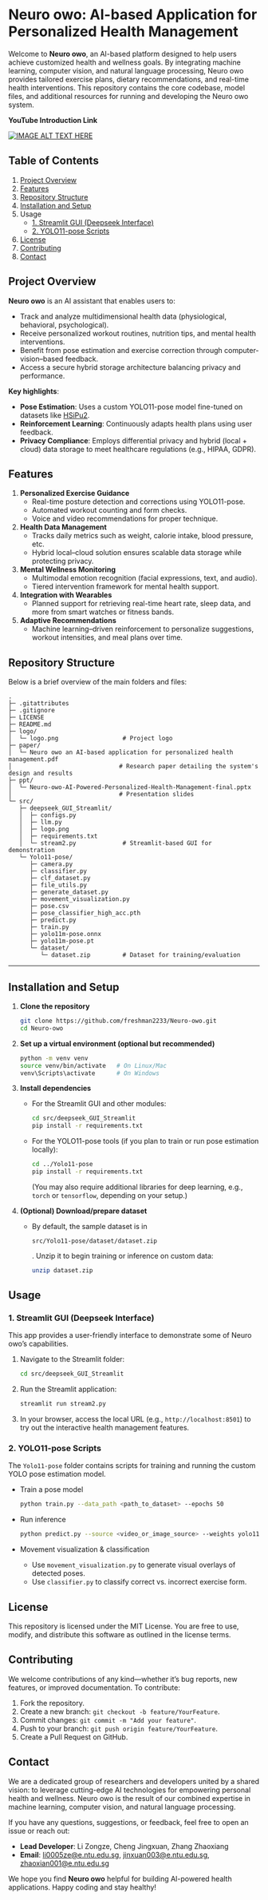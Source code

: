 # Neuro owo: AI-based Application for Personalized Health Management

Welcome to **Neuro owo**, an AI-based platform designed to help users achieve customized health and wellness goals. By integrating machine learning, computer vision, and natural language processing, Neuro owo provides tailored exercise plans, dietary recommendations, and real-time health interventions. This repository contains the core codebase, model files, and additional resources for running and developing the Neuro owo system.

**YouTube Introduction Link**

[![IMAGE ALT TEXT HERE](./assets/0-1740857342147-3.jpg)](https://www.youtube.com/watch?v=nRGR58uyMOo)

## Table of Contents

1. [Project Overview](#project-overview)
2. [Features](#features)
3. [Repository Structure](#repository-structure)
4. [Installation and Setup](#installation-and-setup)
5. Usage
   - [1. Streamlit GUI (Deepseek Interface)](#1-streamlit-gui-deepseek-interface)
   - [2. YOLO11-pose Scripts](#2-yolo11-pose-scripts)
6. [License](#license)
7. [Contributing](#contributing)
8. [Contact](#contact)



## Project Overview

**Neuro owo** is an AI assistant that enables users to:

- Track and analyze multidimensional health data (physiological, behavioral, psychological).
- Receive personalized workout routines, nutrition tips, and mental health interventions.
- Benefit from pose estimation and exercise correction through computer-vision–based feedback.
- Access a secure hybrid storage architecture balancing privacy and performance.

**Key highlights**:

- **Pose Estimation**: Uses a custom YOLO11-pose model fine-tuned on datasets like [HSiPu2](https://github.com/mindayao/HSiPu2).
- **Reinforcement Learning**: Continuously adapts health plans using user feedback.
- **Privacy Compliance**: Employs differential privacy and hybrid (local + cloud) data storage to meet healthcare regulations (e.g., HIPAA, GDPR).

## Features

1. **Personalized Exercise Guidance**
   - Real-time posture detection and corrections using YOLO11-pose.
   - Automated workout counting and form checks.
   - Voice and video recommendations for proper technique.
2. **Health Data Management**
   - Tracks daily metrics such as weight, calorie intake, blood pressure, etc.
   - Hybrid local–cloud solution ensures scalable data storage while protecting privacy.
3. **Mental Wellness Monitoring**
   - Multimodal emotion recognition (facial expressions, text, and audio).
   - Tiered intervention framework for mental health support.
4. **Integration with Wearables**
   - Planned support for retrieving real-time heart rate, sleep data, and more from smart watches or fitness bands.
5. **Adaptive Recommendations**
   - Machine learning–driven reinforcement to personalize suggestions, workout intensities, and meal plans over time.

## Repository Structure

Below is a brief overview of the main folders and files:

```
.
├─ .gitattributes
├─ .gitignore
├─ LICENSE
├─ README.md
├─ logo/
│  └─ logo.png                  # Project logo
├─ paper/
│  └─ Neuro owo an AI-based application for personalized health management.pdf
│                              # Research paper detailing the system's design and results
├─ ppt/
│  └─ Neuro-owo-AI-Powered-Personalized-Health-Management-final.pptx
│                              # Presentation slides 
└─ src/
   ├─ deepseek_GUI_Streamlit/
   │  ├─ configs.py
   │  ├─ llm.py
   │  ├─ logo.png
   │  ├─ requirements.txt
   │  └─ stream2.py             # Streamlit-based GUI for demonstration
   └─ Yolo11-pose/
      ├─ camera.py
      ├─ classifier.py
      ├─ clf_dataset.py
      ├─ file_utils.py
      ├─ generate_dataset.py
      ├─ movement_visualization.py
      ├─ pose.csv
      ├─ pose_classifier_high_acc.pth
      ├─ predict.py
      ├─ train.py
      ├─ yolo11m-pose.onnx
      ├─ yolo11m-pose.pt
      └─ dataset/
         └─ dataset.zip         # Dataset for training/evaluation
```

------

## Installation and Setup

1. **Clone the repository**

   ```bash
   git clone https://github.com/freshman2233/Neuro-owo.git
   cd Neuro-owo
   ```

2. **Set up a virtual environment (optional but recommended)**

   ```bash
   python -m venv venv
   source venv/bin/activate   # On Linux/Mac
   venv\Scripts\activate      # On Windows
   ```

3. **Install dependencies**

   - For the Streamlit GUI and other modules:

     ```bash
     cd src/deepseek_GUI_Streamlit
     pip install -r requirements.txt
     ```

   - For the YOLO11-pose tools (if you plan to train or run pose estimation locally):

     ```bash
     cd ../Yolo11-pose
     pip install -r requirements.txt
     ```

     (You may also require additional libraries for deep learning, e.g., `torch` or `tensorflow`, depending on your setup.)

4. **(Optional) Download/prepare dataset**

   - By default, the sample dataset is in 

     ```
     src/Yolo11-pose/dataset/dataset.zip
     ```

     . Unzip it to begin training or inference on custom data:

     ```bash
     unzip dataset.zip
     ```

## Usage

### 1. Streamlit GUI (Deepseek Interface)

This app provides a user-friendly interface to demonstrate some of Neuro owo’s capabilities.

1. Navigate to the Streamlit folder:

   ```bash
   cd src/deepseek_GUI_Streamlit
   ```

2. Run the Streamlit application:

   ```bash
   streamlit run stream2.py
   ```

3. In your browser, access the local URL (e.g., `http://localhost:8501`) to try out the interactive health management features.

### 2. YOLO11-pose Scripts

The `Yolo11-pose` folder contains scripts for training and running the custom YOLO pose estimation model.

- Train a pose model

  ```bash
  python train.py --data_path <path_to_dataset> --epochs 50
  ```

- Run inference

  ```bash
  python predict.py --source <video_or_image_source> --weights yolo11m-pose.pt
  ```

- Movement visualization & classification

  - Use `movement_visualization.py` to generate visual overlays of detected poses.
  - Use `classifier.py` to classify correct vs. incorrect exercise form.

## License

This repository is licensed under the MIT License. You are free to use, modify, and distribute this software as outlined in the license terms.

## Contributing

We welcome contributions of any kind—whether it’s bug reports, new features, or improved documentation. To contribute:

1. Fork the repository.
2. Create a new branch: `git checkout -b feature/YourFeature`.
3. Commit changes: `git commit -m "Add your feature"`.
4. Push to your branch: `git push origin feature/YourFeature`.
5. Create a Pull Request on GitHub.



## Contact

We are a dedicated group of researchers and developers united by a shared vision: to leverage cutting-edge AI technologies for empowering personal health and wellness. Neuro owo is the result of our combined expertise in machine learning, computer vision, and natural language processing.

If you have any questions, suggestions, or feedback, feel free to open an issue or reach out:

- **Lead Developer**: Li Zongze, Cheng Jingxuan, Zhang Zhaoxiang
- **Email**: li0005ze@e.ntu.edu.sg, jinxuan003@e.ntu.edu.sg,  zhaoxian001@e.ntu.edu.sg

We hope you find **Neuro owo** helpful for building AI-powered health applications. Happy coding and stay healthy!



